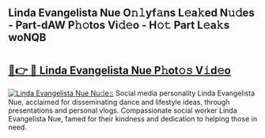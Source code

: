 ## Linda Evangelista Nue O𝚗𝚕yf𝚊ns L𝚎a𝚔ed N𝚞𝚍es - Part-dAW P𝚑𝚘tos Vi𝚍𝚎o - H𝚘𝚝 Part L𝚎a𝚔s woNQB

# <h2><a href="http://kf54uy4.oniu.top/?m=Linda+Evangelista+Nue">🔗👉 🔴 Linda Evangelista Nue P𝚑ot𝚘𝚜 V𝚒d𝚎o</a></h2>

[![Linda Evangelista Nue Nu𝚍e𝚜](https://i.imgur.com/0qMVB7G.gif)](http://kf54uy4.oniu.top/?m=Linda+Evangelista+Nue)
Social media personality Linda Evangelista Nue, acclaimed for disseminating dance and lifestyle ideas, through presentations and personal vlogs. Compassionate social worker Linda Evangelista Nue, famed for their kindness and dedication to helping those in need.  
